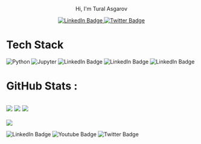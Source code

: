<p align=center>
Hi, I'm Tural Asgarov
</p>

<p align=center>
  <a href="https://www.linkedin.com/in/tural-asgarov-a17878219/" target="_blank">
    <img src="https://img.shields.io/badge/LinkedIn-blue?style=for-the-badge&logo=linkedin&logoColor=white" alt="LinkedIn Badge"/>
  </a>
  <a href="https://twitter.com/__slyce__" target="_blank">
    <img src="https://img.shields.io/badge/Twitter-blue?style=for-the-badge&logo=twitter&logoColor=white" alt="Twitter Badge"/>
  </a>
</p>



# Tech Stack

<div>
<img alt="Python" src="https://img.shields.io/badge/-Python-45b8d8?style=for-the-badge&logo=python&logoColor=white"/>
<img alt="Jupyter" src="https://img.shields.io/badge/-Jupyter-5849BE?style=for-the-badge&logo=jupyter&logoColor=orange"/>
<img src="https://img.shields.io/badge/Tensorflow-orange?style=for-the-badge&logo=tensorflow&logoColor=white" alt="LinkedIn Badge"/>
<img src="https://img.shields.io/badge/Scikit_learn-blue?style=for-the-badge&logo=scikit-learn&logoColor=orange" alt="LinkedIn Badge"/>
<img src="https://img.shields.io/badge/Pandas-green?style=for-the-badge&logo=Pandas&logoColor=gray" alt="LinkedIn Badge"/>
</div>

# GitHub Stats :
![](https://github-readme-stats.vercel.app/api?username=slyce20&hide_border=false&include_all_commits=false&count_private=false)
![](https://github-readme-streak-stats.herokuapp.com/?user=slyce20&&hide_border=false)
![](https://github-readme-stats.vercel.app/api/top-langs/?username=slyce20&&hide_border=false&include_all_commits=false&count_private=false&layout=compact)
---
[![](https://visitcount.itsvg.in/api?id=slyce20&&icon=0&color=0)](https://visitcount.itsvg.in)

<div>
<img src="https://img.shields.io/badge/LinkedIn-blue?style=for-the-badge&logo=linkedin&logoColor=white" alt="LinkedIn Badge"/>
<img src="https://img.shields.io/badge/YouTube-red?style=for-the-badge&logo=youtube&logoColor=white" alt="Youtube Badge"/>
<img src="https://img.shields.io/badge/Twitter-blue?style=for-the-badge&logo=twitter&logoColor=white" alt="Twitter Badge"/>
</div>

